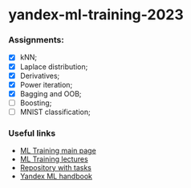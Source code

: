 # yandex-ml-training-2023

### Assignments:  
- [X] kNN;
- [X] Laplace distribution;
- [X] Derivatives;
- [X] Power iteration;
- [X] Bagging and OOB;
- [ ] Boosting;
- [ ] MNIST classification;

### Useful links
- [ML Training main page](https://yandex.ru/yaintern/training/ml-training)
- [ML Training lectures](https://www.youtube.com/playlist?list=PLXtiZNKIobF5wGW0ExSn47db1I8uYnfIC)
- [Repository with tasks](https://github.com/girafe-ai/ml-course/tree/23f_yandex_ml_trainings)
- [Yandex ML handbook](https://academy.yandex.ru/handbook/ml)